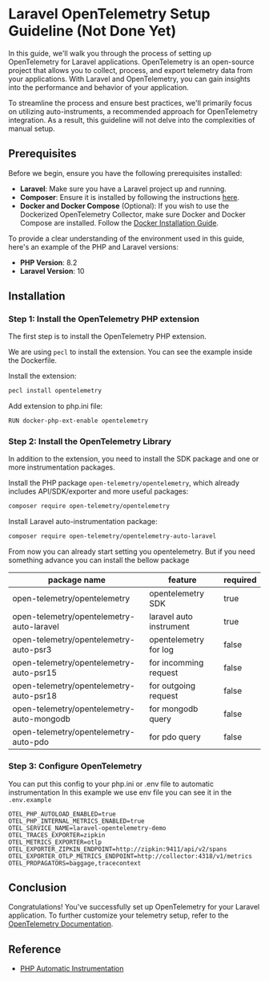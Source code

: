 # Laravel OpenTelemetry Setup Guideline (Not Done Yet)

In this guide, we'll walk you through the process of setting up OpenTelemetry for Laravel applications. OpenTelemetry is an open-source project that allows you to collect, process, and export telemetry data from your applications. With Laravel and OpenTelemetry, you can gain insights into the performance and behavior of your application.

To streamline the process and ensure best practices, we'll primarily focus on utilizing auto-instruments, a recommended approach for OpenTelemetry integration. As a result, this guideline will not delve into the complexities of manual setup. 

## Prerequisites

Before we begin, ensure you have the following prerequisites installed:

- **Laravel**: Make sure you have a Laravel project up and running.
- **Composer**: Ensure it is installed by following the instructions [here](https://getcomposer.org/).
- **Docker and Docker Compose** (Optional): If you wish to use the Dockerized OpenTelemetry Collector, make sure Docker and Docker Compose are installed. Follow the [Docker Installation Guide](https://docs.docker.com/get-docker/).

To provide a clear understanding of the environment used in this guide, here's an example of the PHP and Laravel versions:

- **PHP Version**: 8.2
- **Laravel Version**: 10

## Installation

### Step 1: Install the OpenTelemetry PHP extension

The first step is to install the OpenTelemetry PHP extension.

We are using `pecl` to install the extension. You can see the example inside the Dockerfile.

Install the extension:

```bash
pecl install opentelemetry
```

Add extension to php.ini file:

```bash
RUN docker-php-ext-enable opentelemetry
```

### Step 2: Install the OpenTelemetry Library 

In addition to the extension, you need to install the SDK package and one or more instrumentation packages.

Install the PHP package `open-telemetry/opentelemetry`, which already includes API/SDK/exporter and more useful packages:

```bash
composer require open-telemetry/opentelemetry
```

Install Laravel auto-instrumentation package:

```bash
composer require open-telemetry/opentelemetry-auto-laravel
```

From now you can already start setting you opentelemetry. But if you need something advance you can install the bellow package

| package name | feature | required |
| --- | --- | --- |
| open-telemetry/opentelemetry | opentelemetry SDK | true |
| open-telemetry/opentelemetry-auto-laravel | laravel auto instrument | true |
| open-telemetry/opentelemetry-auto-psr3 | opentelemetry for log | false |
| open-telemetry/opentelemetry-auto-psr15 | for incomming request | false |
| open-telemetry/opentelemetry-auto-psr18 | for outgoing request | false |
| open-telemetry/opentelemetry-auto-mongodb | for mongodb query | false |
| open-telemetry/opentelemetry-auto-pdo | for pdo query | false |

### Step 3: Configure OpenTelemetry 

You can put this config to your php.ini or .env file to automatic instrumentation
In this example we use env file you can see it in the `.env.example`

```
OTEL_PHP_AUTOLOAD_ENABLED=true
OTEL_PHP_INTERNAL_METRICS_ENABLED=true
OTEL_SERVICE_NAME=laravel-opentelemetry-demo
OTEL_TRACES_EXPORTER=zipkin
OTEL_METRICS_EXPORTER=otlp
OTEL_EXPORTER_ZIPKIN_ENDPOINT=http://zipkin:9411/api/v2/spans
OTEL_EXPORTER_OTLP_METRICS_ENDPOINT=http://collector:4318/v1/metrics
OTEL_PROPAGATORS=baggage,tracecontext
```

## Conclusion

Congratulations! You've successfully set up OpenTelemetry for your Laravel application. To further customize your telemetry setup, refer to the [OpenTelemetry Documentation](https://opentelemetry.io/docs/).

## Reference

- [PHP Automatic Instrumentation](https://opentelemetry.io/docs/instrumentation/php/automatic/)
